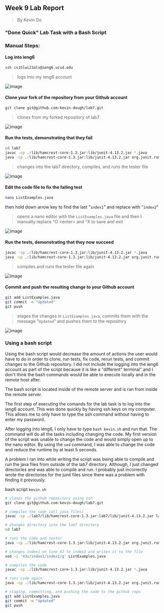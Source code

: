 ## Week 9 Lab Report
> By Kevin Do

### "Done Quick" Lab Task with a Bash Script

### Manual Steps:

#### Log into ieng6

```bash
ssh cs15lwi23als@ieng6.ucsd.edu
```
> logs into my ieng6 account

![image](https://user-images.githubusercontent.com/54718041/221057637-928cb4cc-89ee-4f75-b611-bea33acc11e0.png)


#### Clone your fork of the repository from your Github account

```bash
git clone git@github.com:kevin-dough/lab7.git
```
> clones from my forked repository of lab7

![image](https://user-images.githubusercontent.com/54718041/221057931-2922845c-d7e8-48c1-8913-3863138d2a3c.png)

#### Run the tests, demonstrating that they fail

```bash
cd lab7
javac -cp .:lib/hamcrest-core-1.3.jar:lib/junit-4.13.2.jar *.java
java -cp .:lib/hamcrest-core-1.3.jar:lib/junit-4.13.2.jar org.junit.runner.JUnitCore TestListExamples
```
> changes into the lab7 directory, compiles, and runs the tester file

![image](https://user-images.githubusercontent.com/54718041/221058649-d50da2d6-d0c5-4f3c-a958-1cb39ca49b78.png)

#### Edit the code file to fix the failing test

```bash
nano ListExamples.java
```
then hold down arrow key to find the last "`index1`" and replace with "`index2`"

> opens a nano editor with the `ListExamples.java` file and then I manually replace
> ^O &lt;enter> and ^X to save and exit

![image](https://user-images.githubusercontent.com/54718041/221058721-f7d32efe-4bfa-4121-82d8-a8f53054d62e.png)

#### Run the tests, demonstrating that they now succeed

```bash
javac -cp .:lib/hamcrest-core-1.3.jar:lib/junit-4.13.2.jar *.java
java -cp .:lib/hamcrest-core-1.3.jar:lib/junit-4.13.2.jar org.junit.runner.JUnitCore 
```
> compiles and runs the tester file again

![image](https://user-images.githubusercontent.com/54718041/221059245-ef1411d6-09ce-4f92-97a2-07a2994d6d18.png)


#### Commit and push the resulting change to your Github account

```bash
git add ListExamples.java
git commit -m "Updated"
git push
```
> stages the changes in `ListExamples.java`, commits them with the message "`Updated`" and pushes them to the repository

![image](https://user-images.githubusercontent.com/54718041/221059776-16226181-3689-4407-8ac8-ef00a03b489c.png)

### Using a bash script

Using the bash script would decrease the amount of actions the user would have to do in order to clone, run tests, fix code, rerun tests, and commit changes to the Github repository. I did not include the logging into the ieng6 account as part of the script because it is like a "different" terminal" and I don't think the bash commands would be able to execute locally and in the remote host after.

The bash script is located inside of the remote server and is ran from inside the remote server.

The first step of executing the comands for the lab task is to log into the ieng6 account. This was done quickly by having ssh keys on my computer. This allows me to only have to type the ssh command without having to enter my password.

After logging into ieng6, I only have to type `bash kevin.sh` and run that. The command will do all the tasks including changing the code. My first version of the script was unable to change the code and would simply open up to the nano editor. By using the `sed` command, I was able to change the code and reduce the runtime by at least 5 seconds.

A problem I ran into while writing the script was being able to compile and run the java files from outside of the lab7 directory. Although, I just changed directories and was able to compile and run. I probably just incorrectly wrote the directories for the junit files since there was a problem with finding it previously.

bash script `kevin.sh`
```bash
# clones the github repository using ssh
git clone git@github.com:kevin-dough/lab7.git

# compiles the code (all java files)
javac -cp .:lab7/lib/hamcrest-core-1.3.jar:lab7/lib/junit-4.13.2.jar lab7/*.java

# changes directory into the lab7 directory
cd lab7

# runs the code and tester
java -cp .:lib/hamcrest-core-1.3.jar:lib/junit-4.13.2.jar org.junit.runner.JUnitCore TestListExamples

# changes index1 on line 43 to index2 and writes it to the file
sed -i '43s/index1/index2/g' ListExamples.java

# compiles the code
javac -cp .:lib/hamcrest-core-1.3.jar:lib/junit-4.13.2.jar *.java

# runs code again
java -cp .:lib/hamcrest-core-1.3.jar:lib/junit-4.13.2.jar org.junit.runner.JUnitCore TestListExamples

# staging, committing, and pushing the code to the github repo
git add ListExamples.java
git commit -m "Updated"
git push
```